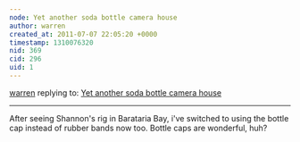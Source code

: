 ```yaml
---
node: Yet another soda bottle camera house
author: warren
created_at: 2011-07-07 22:05:20 +0000
timestamp: 1310076320
nid: 369
cid: 296
uid: 1
---
```




[warren](../profile/warren) replying to: [Yet another soda bottle camera house](../notes/gonzoearth/7-5-2011/yet-another-soda-bottle-camera-house)

----
After seeing Shannon's rig in Barataria Bay, i've switched to using the bottle cap instead of rubber bands now too. Bottle caps are wonderful, huh?